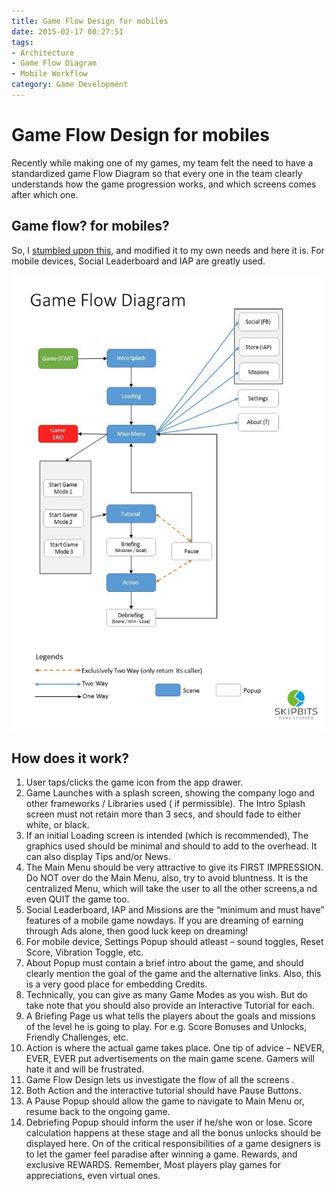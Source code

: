 ```yaml
---
title: Game Flow Design for mobiles
date: 2015-02-17 00:27:51
tags:
- Architecture
- Game Flow Diagram
- Mobile Workflow
category: Game Development
---
```



# Game Flow Design for mobiles

Recently while making one of my games,  my team felt the need to have a standardized game Flow Diagram so that every one in the team clearly understands how the game progression works, and which screens comes after which one. 

<!-- more -->

## Game flow? for mobiles?

So, I [stumbled upon this](http://tinypic.com/view.php?pic=2087ac3&s=5#.WHaAvLZ95Z2), and modified it to my own needs and here it is. For mobile devices, Social Leaderboard and IAP are greatly used.

![](/2015/02/17/Game-Flow-Design-for-mobiles/What-a-Drag-Diagrams.jpg)


## How does it work?

1. User taps/clicks the game icon from the app drawer.
2. Game Launches with a splash screen, showing the company logo and other frameworks / Libraries used ( if permissible). The Intro Splash screen must not retain more than 3 secs, and should fade to either white, or black.
3. If an initial Loading screen is intended (which is recommended), The graphics used should be minimal and should to add to the overhead. It can also display Tips and/or News.
4. The Main Menu should be very attractive to give its FIRST IMPRESSION. Do NOT over do the Main Menu, also, try to avoid bluntness. It is the centralized Menu, which will take the user to all the other screens,a nd even QUIT the game too.
5. Social Leaderboard, IAP and Missions are the “minimum and must have” features of a mobile game nowdays. If you are dreaming of earning through Ads alone, then good luck keep on dreaming!
6. For mobile device, Settings Popup should atleast – sound toggles, Reset Score, Vibration Toggle, etc.
7. About Popup must contain a brief intro about the game, and should clearly mention the goal of the game and the alternative links. Also, this is a very good place for embedding Credits.
8. Technically, you can give as many Game Modes as you wish. But do take note that you should also provide an Interactive Tutorial for each.
9. A Briefing Page us what tells the players about the goals and missions of the level he is going to play. For e.g. Score Bonuses and Unlocks, Friendly Challenges, etc.
10. Action is where the actual game takes place. One tip of advice – NEVER, EVER, EVER put advertisements on the main game scene. Gamers will hate it and will be frustrated.
11. Game Flow Design lets us investigate the flow of all the screens .
12. Both Action and the interactive tutorial should have Pause Buttons.
13. A Pause Popup should allow the game to navigate to Main Menu or, resume back to the ongoing game.
14. Debriefing Popup should inform the user if he/she won or lose. Score calculation happens at these stage and all the bonus unlocks should be displayed here. On of the critical responsibilities of a game designers is to let the gamer feel paradise after winning a game. Rewards, and exclusive REWARDS. Remember, Most players play games for appreciations, even virtual ones.